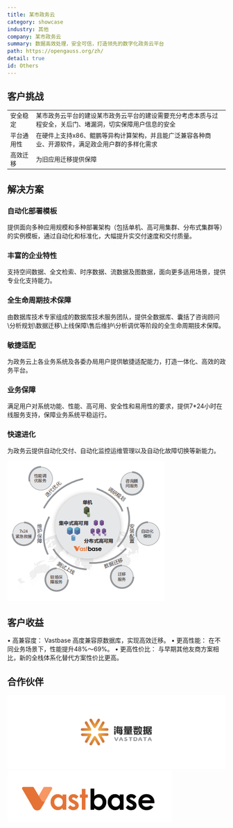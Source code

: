 ```yaml
---
title: 某市政务云
category: showcase
industry: 其他
company: 某市政务云
summary: 数据高效处理，安全可信，打造领先的数字化政务云平台
path: https://opengauss.org/zh/
detail: true
id: Others
---
```


## 客户挑战

<table class='cloud-table'>
    <tr>
        <td>安全稳定</td>
        <td>某市政务云平台的建设某市政务云平台的建设需要充分考虑本质与过程安全，关后门、堵漏洞，切实保障用户信息的安全</td>
    </tr>
    <tr>
        <td>平台通用性</td>
        <td>在硬件上支持x86、鲲鹏等异构计算架构，并且能广泛兼容各种商业、开源软件，满足政企用户群的多样化需求</td>
    </tr>
    <tr>
        <td>高效迁移</td>
        <td>为旧应用迁移提供保障</td>
    </tr>
</table>

## 解决方案

### 自动化部署模板

提供面向多种应用规模和多种部署架构（包括单机、高可用集群、分布式集群等）的实例模板，通过自动化和标准化，大幅提升实交付速度和交付质量。

### 丰富的企业特性

支持空间数据、全文检索、时序数据、流数据及图数据，面向更多适用场景，提供专业化支持能力。

<div class='img-right'>

<div class='text'>

### 全生命周期技术保障

由数据库技术专家组成的数据库技术服务团队，提供全数据库、囊括了咨询顾问\分析规划\数据迁移\上线保障\售后维护\分析调优等阶段的全生命周期技术保障。

### 敏捷适配

为政务云上各业务系统及各委办局用户提供敏捷适配能力，打造一体化、高效的政务平台。

### 业务保障

满足用户对系统功能、性能、高可用、安全性和易用性的要求，提供7*24小时在线服务支持，保障业务系统平稳运行。

### 快速进化

为政务云提供自动化交付、自动化监控运维管理以及自动化故障切换等新能力。

</div>

<div class="case-img case-right"><img src="./o1.png"/></div>

</div>

## 客户收益

• 高兼容度： Vastbase 高度兼容原数据库，实现高效迁移。
• 更高性能： 在不同业务场景下，性能提升48%～69%。
• 更高性价比： 与早期其他友商方案相比，新的全栈体系化替代方案性价比更高。

## 合作伙伴

<div class=logo>
    <img src="./hailiangshuju.png"/>
    <img src="./vastbase.png"/>
</div>
